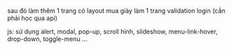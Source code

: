 sau đó làm thêm 1 trang có layout mua giày
làm 1 trang validation login (cần phải học qua api)

js: sử dụng alert, modal, pop-up, scroll hình, slideshow, menu-link-hover, drop-down, toggle-menu ...